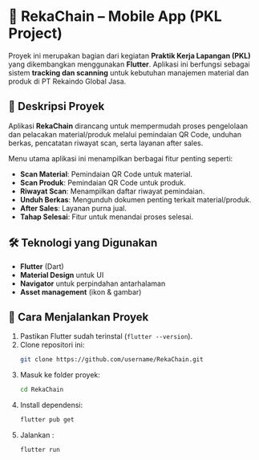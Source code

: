 # 📱 RekaChain – Mobile App (PKL Project)

Proyek ini merupakan bagian dari kegiatan **Praktik Kerja Lapangan (PKL)** yang dikembangkan menggunakan **Flutter**. Aplikasi ini berfungsi sebagai sistem **tracking dan scanning** untuk kebutuhan manajemen material dan produk di PT Rekaindo Global Jasa.

## 📝 Deskripsi Proyek  
Aplikasi **RekaChain** dirancang untuk mempermudah proses pengelolaan dan pelacakan material/produk melalui pemindaian QR Code, unduhan berkas, pencatatan riwayat scan, serta layanan after sales.  

Menu utama aplikasi ini menampilkan berbagai fitur penting seperti:

- **Scan Material**: Pemindaian QR Code untuk material.  
- **Scan Produk**: Pemindaian QR Code untuk produk.  
- **Riwayat Scan**: Menampilkan daftar riwayat pemindaian.  
- **Unduh Berkas**: Mengunduh dokumen penting terkait material/produk.  
- **After Sales**: Layanan purna jual.  
- **Tahap Selesai**: Fitur untuk menandai proses selesai.  

## 🛠️ Teknologi yang Digunakan  
- **Flutter** (Dart)
- **Material Design** untuk UI
- **Navigator** untuk perpindahan antarhalaman
- **Asset management** (ikon & gambar)

  
## 🚀 Cara Menjalankan Proyek  
1. Pastikan Flutter sudah terinstal (`flutter --version`).
2. Clone repositori ini:
   ```bash
   git clone https://github.com/username/RekaChain.git
3. Masuk ke folder proyek:
   ```bash
   cd RekaChain
5. Install dependensi:
   ```bash
   flutter pub get
7. Jalankan :
   ```bash
   flutter run 
